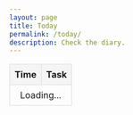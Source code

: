 ```yaml
---
layout: page
title: Today
permalink: /today/
description: Check the diary.
---
```

<table class="schedule-table">
  <thead>
    <tr>
      <th style="width: 40px">Time</th>
      <th>Task</th>
    </tr>
  </thead>
  <tbody id="schedule-body">
    <tr>
      <td colspan="2">Loading...</td>
    </tr>
  </tbody>
</table>

<style>
.schedule-table {
  width: 100%;
  border-collapse: collapse;
  margin: 1em 0;
}
.schedule-table th,
.schedule-table td {
  padding: 8px;
  border: 1px solid #ddd;
  text-align: left;
}
.schedule-table td:first-child {
  text-align: center;
}
.schedule-table th {
  background-color: #f5f5f5;
}
.schedule-table th:first-child {
  text-align: center;
}
.current-time-row {
  background-color: #fff3cd;
}
.schedule-table input:not([type="checkbox"]) {
    font-family: -apple-system, BlinkMacSystemFont, "Segoe UI", Helvetica, Arial, sans-serif;
    font-size: 1em;
    line-height: 1.2em;
    -webkit-appearance: none;
    -moz-appearance: none;
    appearance: none;
    border: 1px solid #ccc;
    border-radius: 4px;
    padding: 0.25rem;
}
.schedule-table input:not([type="checkbox"]):focus {
    outline: none;
    border-color: #007bff;
    box-shadow: 0 0 0 0.5px rgba(0, 123, 255, 0.8);
}
</style>

<script src="/assets/js/date_calculator.js"></script>
<script>
document.addEventListener('DOMContentLoaded', function() {
  const siteData = {{ site.data | jsonify }};
  
  function getTimeZoneAbbreviation() {
    const formatter = new Intl.DateTimeFormat('en-US', {
      timeZoneName: 'short',
      timeZone: 'America/Los_Angeles'
    });
    const parts = formatter.formatToParts(new Date());
    return parts.find(part => part.type === 'timeZoneName').value;
  }
  
  function getPacificTime() {
    return new Date().toLocaleString("en-US", {timeZone: "America/Los_Angeles"});
  }
  
  function isCurrentTimeSlot(taskTime, nextTaskTime) {
    const now = new Date(getPacificTime());
    const currentHourMinute = now.getHours() * 60 + now.getMinutes();
    
    const [taskHours, taskMinutes] = taskTime.split(':').map(Number);
    const taskTotalMinutes = taskHours * 60 + taskMinutes;
    
    let nextTaskTotalMinutes = 24 * 60; // Default to end of day
    if (nextTaskTime) {
      const [nextHours, nextMinutes] = nextTaskTime.split(':').map(Number);
      nextTaskTotalMinutes = nextHours * 60 + nextMinutes;
    }
    
    return currentHourMinute >= taskTotalMinutes && currentHourMinute < nextTaskTotalMinutes;
  }
  
  function calculateRelativeDates(year) {
    // Process relative date rules if they exist
    if (!siteData.relative_dates) {
      return {};
    }
    
    const relativeDatesMap = {};
    
    siteData.relative_dates.forEach(item => {
      if (item.rule && item.event) {
        const calculatedDate = calculateDateFromRule(item.rule, year);
        if (calculatedDate) {
          const dateKey = formatDateMMDD(calculatedDate);
          relativeDatesMap[dateKey] = item.event;
        }
      }
    });
    
    return relativeDatesMap;
  }
  
  function updateTimeElements() {
    const pacificTime = new Date(getPacificTime());
    const timeZoneAbbr = getTimeZoneAbbreviation();
    const currentDate = pacificTime.toLocaleString('en-US', { month: '2-digit', day: '2-digit' }).replace('/', '-');
    const currentDay = pacificTime.toLocaleString('en-US', { weekday: 'long' }).toLowerCase();
    const currentYear = pacificTime.getFullYear();
    
    // Calculate relative dates for current year
    const relativeDates = calculateRelativeDates(currentYear);

    const scheduleBody = document.getElementById('schedule-body');
    scheduleBody.innerHTML = '';
    
    // Update the table header to show just the time zone
    const timeHeader = document.querySelector('.schedule-table th');
    if (timeHeader) {
      timeHeader.textContent = timeZoneAbbr;
    }
    
    const todaysTasks = siteData.quotidie[currentDay];
    
    if (todaysTasks) {
      const sortedTasks = todaysTasks.sort((a, b) => {
        const timeA = a.time || '23:59';
        const timeB = b.time || '23:59';
        return timeA.localeCompare(timeB);
      });
      
      sortedTasks.forEach((taskObj, index) => {
        const row = document.createElement('tr');
        let taskHtml = taskObj.task;
        
        if (taskObj.time && isCurrentTimeSlot(taskObj.time, sortedTasks[index + 1]?.time)) {
          row.classList.add('current-time-row');
        }
        
        if (taskHtml.includes('READINGS')) {
          const usccbDate = pacificTime.toLocaleString('en-US', { month: '2-digit', day: '2-digit', year: '2-digit' }).replace(/\//g, '');
          const usccbLink = `https://bible.usccb.org/bible/readings/${usccbDate}.cfm`;
          taskHtml = taskHtml.replace('READINGS', `<a href="${usccbLink}" target="_blank">readings</a>`);
        }
        
        row.innerHTML = `
          <td>${taskObj.time || ''}</td>
          <td>${taskHtml}</td>
        `;
        scheduleBody.appendChild(row);
      });
    }

    const eventContainer = document.getElementById('event-container');
    
    // Check for relative date events first (they take priority)
    const relativeEvent = relativeDates[currentDate];
    
    // If no relative event, check fixed date events
    const fixedEvent = siteData.daily_events.find(e => e.date === currentDate);
    
    // Prioritize relative events over fixed events
    const eventToShow = relativeEvent || (fixedEvent ? fixedEvent.event : '');
    eventContainer.innerHTML = eventToShow ? `<span class="muted small">📆 ${eventToShow}</span>` : '';

    const feastContainer = document.getElementById('feast-container');
    const feast = siteData.feast_days.find(e => e.date === currentDate);
    feastContainer.innerHTML = feast ? `<span class="muted small">🕯️ ${feast.feast}</span>` : '';

    const birthdayContainer = document.getElementById('birthday-container');
    const birthday = siteData.bdays.find(b => b.date === currentDate);
    birthdayContainer.innerHTML = birthday ? `<span class="muted small">🎈 ${birthday.bday}</span>` : '';

    const songContainer = document.getElementById('song-container');
    const dailysong = siteData.daily_song.find(s => s.date === currentDate);
    if (dailysong) {
      const baseUrl = "https://music.youtube.com/watch?v=";
      songContainer.innerHTML = `<span class="muted small">📻 </span><a class="muted small" href="${baseUrl}${dailysong.songId}" target="_blank">${dailysong.track}</a>`;
    } else {
      songContainer.innerHTML = '';
    }
  }

  updateTimeElements();
  setInterval(updateTimeElements, 60000);
});
</script>

<script src="/assets/js/weather.js"></script>

<div id="event-container"></div>
<div id="feast-container"></div>
<div id="birthday-container"></div>
<div id="song-container"></div>